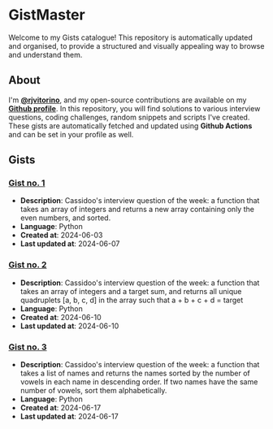 
# GistMaster

Welcome to my Gists catalogue!
This repository is automatically updated and organised, to provide a structured and visually appealing way to browse and understand them.

## About

I'm **[@rjvitorino](https://github.com/rjvitorino)**, and my open-source contributions are available on my **[Github profile](https://github.com/rjvitorino)**.
In this repository, you will find solutions to various interview questions, coding challenges, random snippets and scripts I've created.
These gists are automatically fetched and updated using **Github Actions** and can be set in your profile as well.

## Gists

### [Gist no. 1](gists/2024-06-03-only_evens-gist/index.md)

* **Description**: Cassidoo's interview question of the week: a function that takes an array of integers and returns a new array containing only the even numbers, and sorted.
* **Language**: Python
* **Created at**: 2024-06-03
* **Last updated at**: 2024-06-07

### [Gist no. 2](gists/2024-06-10-four_sum-gist/index.md)

* **Description**: Cassidoo's interview question of the week: a function that takes an array of integers and a target sum, and returns all unique quadruplets [a, b, c, d] in the array such that a + b + c + d = target
* **Language**: Python
* **Created at**: 2024-06-10
* **Last updated at**: 2024-06-10

### [Gist no. 3](gists/2024-06-17-sort_vowels-gist/index.md)

* **Description**: Cassidoo's interview question of the week: a function that takes a list of names and returns the names sorted by the number of vowels in each name in descending order. If two names have the same number of vowels, sort them alphabetically.
* **Language**: Python
* **Created at**: 2024-06-17
* **Last updated at**: 2024-06-17